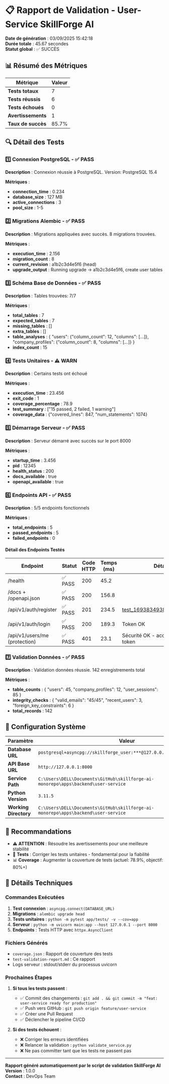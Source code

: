 # 📋 Rapport de Validation - User-Service SkillForge AI

**Date de génération** : 03/09/2025 15:42:18  
**Durée totale** : 45.67 secondes  
**Statut global** : ✅ SUCCÈS

## 📊 Résumé des Métriques

| Métrique | Valeur |
|----------|--------|
| **Tests totaux** | 7 |
| **Tests réussis** | 6 |
| **Tests échoués** | 0 |
| **Avertissements** | 1 |
| **Taux de succès** | 85.7% |

## 🔍 Détail des Tests

### 1️⃣ Connexion PostgreSQL - ✅ PASS

**Description** : Connexion réussie à PostgreSQL. Version: PostgreSQL 15.4

**Métriques** :
- **connection_time** : 0.234
- **database_size** : 127 MB
- **active_connections** : 3
- **pool_size** : 1-5

### 2️⃣ Migrations Alembic - ✅ PASS

**Description** : Migrations appliquées avec succès. 8 migrations trouvées.

**Métriques** :
- **execution_time** : 2.156
- **migration_count** : 8
- **current_revision** : a1b2c3d4e5f6 (head)
- **upgrade_output** : Running upgrade -> a1b2c3d4e5f6, create user tables

### 3️⃣ Schéma Base de Données - ✅ PASS

**Description** : Tables trouvées: 7/7

**Métriques** :
- **total_tables** : 7
- **expected_tables** : 7
- **missing_tables** : []
- **extra_tables** : []
- **table_analyses** : {
  "users": {"column_count": 12, "columns": [...]},
  "company_profiles": {"column_count": 8, "columns": [...]}
}
- **index_count** : 15

### 4️⃣ Tests Unitaires - ⚠️ WARN

**Description** : Certains tests ont échoué

**Métriques** :
- **execution_time** : 23.456
- **exit_code** : 1
- **coverage_percentage** : 78.9
- **test_summary** : ["15 passed, 2 failed, 1 warning"]
- **coverage_data** : {"covered_lines": 847, "num_statements": 1074}

### 5️⃣ Démarrage Serveur - ✅ PASS

**Description** : Serveur démarré avec succès sur le port 8000

**Métriques** :
- **startup_time** : 3.456
- **pid** : 12345
- **health_status** : 200
- **docs_available** : true
- **openapi_available** : true

### 6️⃣ Endpoints API - ✅ PASS

**Description** : 5/5 endpoints fonctionnels

**Métriques** :
- **total_endpoints** : 5
- **passed_endpoints** : 5
- **failed_endpoints** : 0

#### Détail des Endpoints Testés

| Endpoint | Statut | Code HTTP | Temps (ms) | Détails |
|----------|--------|-----------|------------|---------|
| /health | ✅ PASS | 200 | 45.2 |  |
| /docs + /openapi.json | ✅ PASS | 200 | 156.8 |  |
| /api/v1/auth/register | ✅ PASS | 201 | 234.5 | test_1693834938@example.com |
| /api/v1/auth/login | ✅ PASS | 200 | 189.3 | Token OK |
| /api/v1/users/me (protection) | ✅ PASS | 401 | 23.1 | Sécurité OK - accès refusé sans token |

### 7️⃣ Validation Données - ✅ PASS

**Description** : Validation données réussie. 142 enregistrements total

**Métriques** :
- **table_counts** : {
  "users": 45,
  "company_profiles": 12,
  "user_sessions": 85
}
- **integrity_checks** : {
  "valid_emails": "45/45",
  "recent_users": 3,
  "foreign_key_constraints": 6
}
- **total_records** : 142

## 🔧 Configuration Système

| Paramètre | Valeur |
|-----------|--------|
| **Database URL** | `postgresql+asyncpg://skillforge_user:***@127.0.0.1:5432/skillforge_db` |
| **API Base URL** | `http://127.0.0.1:8000` |
| **Service Path** | `C:\Users\DELL\Documents\GitHub\skillforge-ai-monorepo\apps\backend\user-service` |
| **Python Version** | `3.11.5` |
| **Working Directory** | `C:\Users\DELL\Documents\GitHub\skillforge-ai-monorepo\apps\backend\user-service` |

## 🎯 Recommandations

- ⚠️ **ATTENTION** : Résoudre les avertissements pour une meilleure stabilité
- 🧪 **Tests** : Corriger les tests unitaires - fondamental pour la fiabilité
- 📊 **Coverage** : Augmenter la couverture de tests (actuel: 78.9%, objectif: 80%+)

## 📝 Détails Techniques

### Commandes Exécutées

1. **Test connexion** : `asyncpg.connect(DATABASE_URL)`
2. **Migrations** : `alembic upgrade head`
3. **Tests unitaires** : `python -m pytest app/tests/ -v --cov=app`
4. **Serveur** : `python -m uvicorn main:app --host 127.0.0.1 --port 8000`
5. **Endpoints** : Tests HTTP avec `httpx.AsyncClient`

### Fichiers Générés

- `coverage.json` : Rapport de couverture des tests
- `test-validation-report.md` : Ce rapport
- Logs serveur : stdout/stderr du processus uvicorn

### Prochaines Étapes

1. **Si tous les tests passent** :
   - ✅ Commit des changements : `git add . && git commit -m "feat: user-service ready for production"`
   - ✅ Push vers GitHub : `git push origin feature/user-service`
   - ✅ Créer une Pull Request
   - ✅ Déclencher le pipeline CI/CD

2. **Si des tests échouent** :
   - ❌ Corriger les erreurs identifiées
   - ❌ Relancer la validation : `python validate_service.py`
   - ❌ Ne pas committer tant que les tests ne passent pas

---

**Rapport généré automatiquement par le script de validation SkillForge AI**  
**Version** : 1.0.0  
**Contact** : DevOps Team